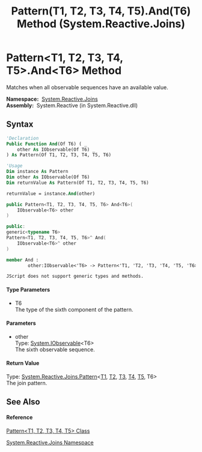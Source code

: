 ﻿---
title: Pattern(T1, T2, T3, T4, T5).And(T6) Method  (System.Reactive.Joins)
TOCTitle: And(T6) Method
ms:assetid: M:System.Reactive.Joins.Pattern`5.And``1(System.IObservable{``0})
ms:mtpsurl: https://msdn.microsoft.com/en-us/library/Hh211989(v=VS.103)
ms:contentKeyID: 36069690
ms.date: 06/28/2011
mtps_version: v=VS.103
f1_keywords:
- System.Reactive.Joins.Pattern`5.And``1
dev_langs:
- CSharp
- JScript
- VB
- FSharp
- c++
---

# Pattern\<T1, T2, T3, T4, T5\>.And\<T6\> Method

Matches when all observable sequences have an available value.

**Namespace:**  [System.Reactive.Joins](hh211841\(v=vs.103\).md)  
**Assembly:**  System.Reactive (in System.Reactive.dll)

## Syntax

``` vb
'Declaration
Public Function And(Of T6) ( _
    other As IObservable(Of T6) _
) As Pattern(Of T1, T2, T3, T4, T5, T6)
```

``` vb
'Usage
Dim instance As Pattern
Dim other As IObservable(Of T6)
Dim returnValue As Pattern(Of T1, T2, T3, T4, T5, T6)

returnValue = instance.And(other)
```

``` csharp
public Pattern<T1, T2, T3, T4, T5, T6> And<T6>(
    IObservable<T6> other
)
```

``` c++
public:
generic<typename T6>
Pattern<T1, T2, T3, T4, T5, T6>^ And(
    IObservable<T6>^ other
)
```

``` fsharp
member And : 
        other:IObservable<'T6> -> Pattern<'T1, 'T2, 'T3, 'T4, 'T5, 'T6> 
```

``` jscript
JScript does not support generic types and methods.
```

#### Type Parameters

  - T6  
    The type of the sixth component of the pattern.

#### Parameters

  - other  
    Type: [System.IObservable](https://msdn.microsoft.com/en-us/library/Dd990377)\<T6\>  
    The sixth observable sequence.  

#### Return Value

Type: [System.Reactive.Joins.Pattern](hh229316\(v=vs.103\).md)\<[T1](hh211959\(v=vs.103\).md), [T2](hh211959\(v=vs.103\).md), [T3](hh211959\(v=vs.103\).md), [T4](hh211959\(v=vs.103\).md), [T5](hh211959\(v=vs.103\).md), T6\>  
The join pattern.  

## See Also

#### Reference

[Pattern\<T1, T2, T3, T4, T5\> Class](hh211959\(v=vs.103\).md)

[System.Reactive.Joins Namespace](hh211841\(v=vs.103\).md)

